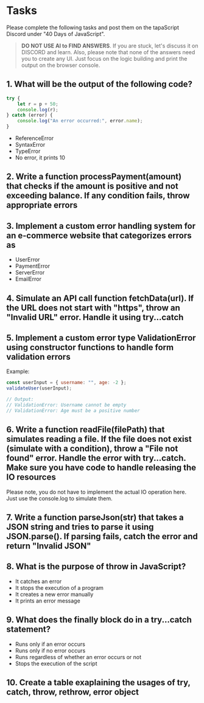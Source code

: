 # Tasks

Please complete the following tasks and post them on the tapaScript Discord under "40 Days of JavaScript".

> **DO NOT USE AI to FIND ANSWERS**. If you are stuck, let's discuss it on DISCORD and learn. Also, please note that none of the answers need you to create any UI. Just focus on the logic building and print the output on the browser console.

## 1. What will be the output of the following code?

```js
try {
    let r = p + 50;
    console.log(r);
} catch (error) {
    console.log("An error occurred:", error.name);
}
```

- ReferenceError
- SyntaxError
- TypeError
- No error, it prints 10

## 2. Write a function processPayment(amount) that checks if the amount is positive and not exceeding balance. If any condition fails, throw appropriate errors

## 3. Implement a custom error handling system for an e-commerce website that categorizes errors as

- UserError
- PaymentError
- ServerError
- EmailError

## 4. Simulate an API call function fetchData(url). If the URL does not start with "https", throw an "Invalid URL" error. Handle it using try...catch

## 5. Implement a custom error type ValidationError using constructor functions to handle form validation errors

Example:

```js
const userInput = { username: "", age: -2 };
validateUser(userInput);

// Output:
// ValidationError: Username cannot be empty
// ValidationError: Age must be a positive number
```

## 6. Write a function readFile(filePath) that simulates reading a file. If the file does not exist (simulate with a condition), throw a "File not found" error. Handle the error with try...catch. Make sure you have code to handle releasing the IO resources

Please note, you do not have to implement the actual IO operation here. Just use the console.log to simulate them.

## 7. Write a function parseJson(str) that takes a JSON string and tries to parse it using JSON.parse(). If parsing fails, catch the error and return "Invalid JSON"

## 8. What is the purpose of throw in JavaScript?

- It catches an error
- It stops the execution of a program
- It creates a new error manually
- It prints an error message

## 9. What does the finally block do in a try...catch statement?

- Runs only if an error occurs
- Runs only if no error occurs
- Runs regardless of whether an error occurs or not
- Stops the execution of the script

## 10. Create a table exaplaining the usages of try, catch, throw, rethrow, error object